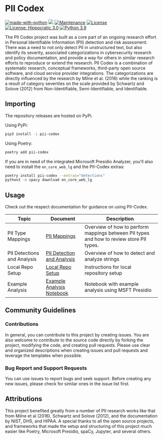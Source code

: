 # PII Codex 
[![made-with-python](https://img.shields.io/badge/Made%20with-Python-1f425f.svg)](https://www.python.org/)
![](https://img.shields.io/badge/code%20style-black-000000.svg)
[![Maintenance](https://img.shields.io/badge/Maintained%3F-yes-green.svg)](https://GitHub.com/Naereen/StrapDown.js/graphs/commit-activity)
[![License](https://img.shields.io/badge/License-BSD_3--Clause-blue.svg)](https://opensource.org/licenses/BSD-3-Clause)
[![License: Hippocratic 3.0](https://img.shields.io/badge/License-Hippocratic_3.0-green.svg)](https://firstdonoharm.dev)
[![Python 3.9](https://img.shields.io/badge/python-3.9-blue.svg)](https://www.python.org/downloads/release/python-390/)

The PII Codex project was built as a core part of an ongoing research effort in Personal Identifiable Information (PII) detection and risk assessment. There was a need to not only detect PII in unstructured text, but also identify its severity, associated categorizations in cybersecurity research and policy documentation, and provide a way for others in similar research efforts to reproduce or extend the research. PII Codex is a combination of systematic research, conceptual frameworks, third-party open source software, and cloud service provider integrations. The categorizations are directly influenced by the research by Milne et al. (2016) while the ranking is a result of category severities on the scale provided by Schwartz and Solove (2012) from Non-Identifiable, Semi-Identifiable, and Identifiable.

## Importing
The repository releases are hosted on PyPi.

Using PyPi:

```bash
pip3 install -i pii-codex
```

Using Poetry:

```bash
poetry add pii-codex
```

If you are in need of the integrated Microsoft Presidio Analyzer, you'll also need to install the `en_core_web_lg` and the PII-Codex extras:

```bash
poetry install pii-codex --extras="detections"
python3 -m spacy download en_core_web_lg
```

## Usage
Check out the respect documentation for guidance on using PII-Codex.

| Topic                       | Document                                                     | Description                                                                              |
|-----------------------------|--------------------------------------------------------------|------------------------------------------------------------------------------------------|
| PII Type Mappings           | [PII Mappings](docs/MAPPING.md)                              | Overview of how to perform mappings between PII types and how to review store PII types. |
| PII Detections and Analysis | [PII Detection and Analysis](docs/DETECTION_AND_ANALYSIS.md) | Overview of how to detect and analyze strings                                            |
| Local Repo Setup            | [Local Repo Setup](docs/LOCAL_SETUP.md)                      | Instructions for local repository setup                                                  |
| Example Analysis            | [Example Analysis Notebook](notebooks/pii-analysis-ms-presidio.ipynb)                      | Notebook with example analysis using MSFT Presidio                                                 |


## Community Guidelines
### Contributions
In general, you can contribute to this project by creating issues. You are also welcome to contribute to the source code directly by forking the project, modifying the code, and creating pull requests. Please use clear and organized descriptions when creating issues and pull requests and leverage the templates when possible.

### Bug Report and Support Requests
You can use issues to report bugs and seek support. Before creating any new issues, please check for similar ones in the issue list first.

## Attributions
This project benefited greatly from a number of PII research works like that from Milne et al (2016), Schwartz and Solove (2012), and the documentation by NIST, DHS, and HIPAA. A special thanks to all the open source projects, and frameworks that made the setup and structuring of this project much easier like Poetry, Microsoft Presidio, spaCy, Jupyter, and several others.

